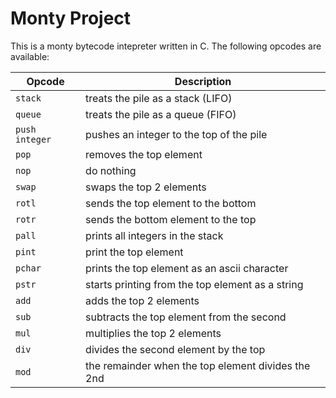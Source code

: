 # Monty Project
This is a monty bytecode intepreter written in C. The following opcodes are available:


| Opcode         | Description                                        |
|----------------|----------------------------------------------------|
| `stack`        | treats the pile as a stack (LIFO)                  |
| `queue`        | treats the pile as a queue (FIFO)                  |
| `push integer` | pushes an integer to the top of the pile           |
| `pop`          | removes the top element                            |
| `nop`          | do nothing                                         |
| `swap`         | swaps the top 2 elements                           |
| `rotl`         | sends the top element to the bottom                |
| `rotr`         | sends the bottom element to the top                |
| `pall`         | prints all integers in the stack                   |
| `pint`         | print the top element                              |
| `pchar`        | prints the top element as an ascii character       |
| `pstr`         | starts printing from the top element as a string   |
| `add`          | adds the top 2 elements                            |
| `sub`          | subtracts the top element from the second          |
| `mul`          | multiplies the top 2 elements                      |
| `div`          | divides the second element by the top              |
| `mod`          | the remainder when the top element divides the 2nd |
